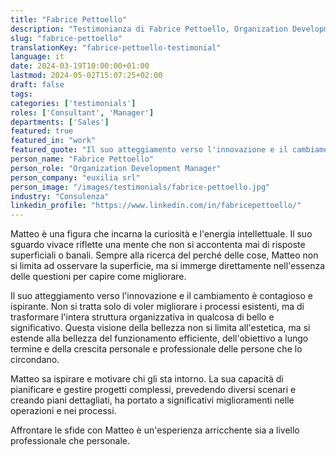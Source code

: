 ```yaml
---
title: "Fabrice Pettoello"
description: "Testimonianza di Fabrice Pettoello, Organization Development Manager di euxilia srl"
slug: "fabrice-pettoello"
translationKey: "fabrice-pettoello-testimonial"
language: it
date: 2024-03-19T10:00:00+01:00
lastmod: 2024-05-02T15:07:25+02:00
draft: false
tags:
categories: ['testimonials']
roles: ['Consultant', 'Manager']
departments: ['Sales']
featured: true
featured_in: "work"
featured_quote: "Il suo atteggiamento verso l'innovazione e il cambiamento è contagioso e ispirante."
person_name: "Fabrice Pettoello"
person_role: "Organization Development Manager"
person_company: "euxilia srl"
person_image: "/images/testimonials/fabrice-pettoello.jpg"
industry: "Consulenza"
linkedin_profile: "https://www.linkedin.com/in/fabricepettoello/"
---
```




Matteo è una figura che incarna la curiosità e l'energia intellettuale. Il suo sguardo vivace riflette una mente che non si accontenta mai di risposte superficiali o banali. Sempre alla ricerca del perché delle cose, Matteo non si limita ad osservare la superficie, ma si immerge direttamente nell'essenza delle questioni per capire come migliorare.

Il suo atteggiamento verso l'innovazione e il cambiamento è contagioso e ispirante. Non si tratta solo di voler migliorare i processi esistenti, ma di trasformare l'intera struttura organizzativa in qualcosa di bello e significativo. Questa visione della bellezza non si limita all'estetica, ma si estende alla bellezza del funzionamento efficiente, dell'obiettivo a lungo termine e della crescita personale e professionale delle persone che lo circondano.

Matteo sa ispirare e motivare chi gli sta intorno. La sua capacità di pianificare e gestire progetti complessi, prevedendo diversi scenari e creando piani dettagliati, ha portato a significativi miglioramenti nelle operazioni e nei processi.

Affrontare le sfide con Matteo è un'esperienza arricchente sia a livello professionale che personale.
